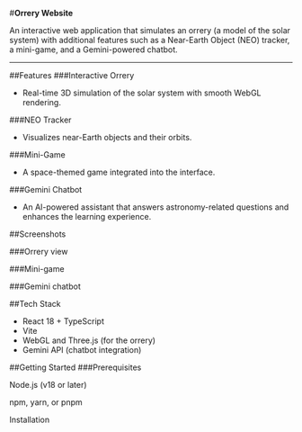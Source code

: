 #**Orrery Website**

An interactive web application that simulates an orrery (a model of the solar system) with additional features such as a Near-Earth Object (NEO) tracker, a mini-game, and a Gemini-powered chatbot.

---

##Features
###Interactive Orrery
- Real-time 3D simulation of the solar system with smooth WebGL rendering.

###NEO Tracker
- Visualizes near-Earth objects and their orbits.

###Mini-Game
- A space-themed game integrated into the interface.

###Gemini Chatbot
- An AI-powered assistant that answers astronomy-related questions and enhances the learning experience.

##Screenshots

###Orrery view


###Mini-game


###Gemini chatbot


##Tech Stack

- React 18 + TypeScript
- Vite
- WebGL and Three.js (for the orrery)
- Gemini API (chatbot integration)

##Getting Started
###Prerequisites

Node.js (v18 or later)

npm, yarn, or pnpm

Installation





